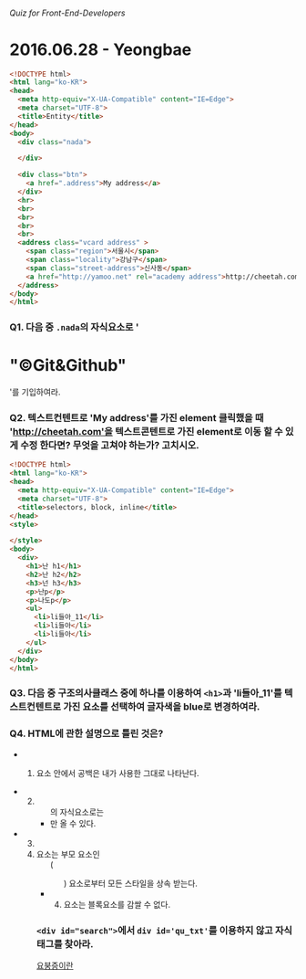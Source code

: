 ###### Quiz for Front-End-Developers

# 2016.06.28 - Yeongbae


```html
<!DOCTYPE html>
<html lang="ko-KR">
<head>
  <meta http-equiv="X-UA-Compatible" content="IE=Edge">
  <meta charset="UTF-8">
  <title>Entity</title>
</head>
<body>
  <div class="nada">

  </div>

  <div class="btn">
    <a href=".address">My address</a>
  </div>
  <hr>
  <br>
  <br>
  <br>
  <br>
  <address class="vcard address" >
    <span class="region">서울시</span>
    <span class="locality">강남구</span>
    <span class="street-address">신사동</span>
    <a href="http://yamoo.net" rel="academy address">http://cheetah.com</a>
  </address>
</body>
</html>
```
### Q1. 다음 중 `.nada`의 자식요소로 ' <h1> "©Git&Github" </h1>  '를 기입하여라.


### Q2. 텍스트컨텐트로 'My address'를 가진 element 클릭했을 때 'http://cheetah.com'을 텍스트콘텐트로 가진 element로 이동 할 수 있게 수정 한다면? 무엇을 고쳐야 하는가? 고치시오.


```html
<!DOCTYPE html>
<html lang="ko-KR">
<head>
  <meta http-equiv="X-UA-Compatible" content="IE=Edge">
  <meta charset="UTF-8">
  <title>selectors, block, inline</title>
</head>
<style>

</style>
<body>
  <div>
    <h1>난 h1</h1>
    <h2>난 h2</h2>
    <h3>넌 h3</h3>
    <p>난p</p>
    <p>나도p</p>
    <ul>
      <li>li들아_11</li>
      <li>li들아</li>
      <li>li들아</li>
    </ul>
  </div>
</body>
</html>
```

### Q3. 다음 중 구조의사클래스 중에 하나를 이용하여 `<h1>`과 'li들아_11'를 텍스트컨텐트로 가진 요소를 선택하여 글자색을 blue로 변경하여라.


### Q4. HTML에 관한 설명으로 틀린 것은?
- 1. <p>요소 안에서 공백은 내가 사용한 그대로 나타난다.
- 2. <ul>의 자식요소로는 <li>만 올 수 있다.
- 3. <li> 요소는 부모 요소인 <ul>(<ol>) 요소로부터 모든 스타일을 상속 받는다.
- 4. <a> 요소는 블록요소를 감쌀 수 없다.

### `<div id="search">`에서 `div id='qu_txt'`를 이용하지 않고 자식 태그를 찾아라.

<a href="https://search.naver.com/search.naver?sm=top_txt&amp;where=nexearch&amp;ie=utf8&amp;query=%EC%9A%94%EB%B6%95%EC%A6%9D%EC%9D%B4%EB%9E%80" onclick="clickcr(this, 'txt.search','78002101_0000000E4933', '', event, 1);" title="요붕증이란">요붕증이란</a>
